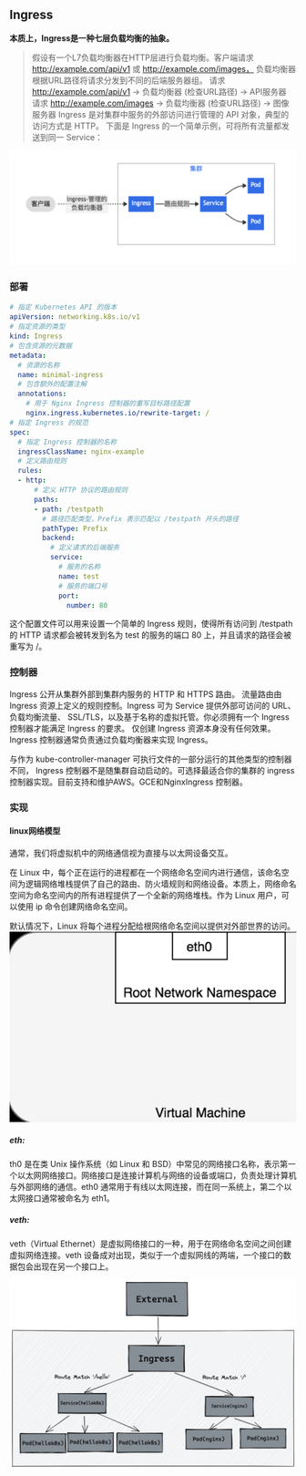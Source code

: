 ## Ingress

**本质上，Ingress是一种七层负载均衡的抽象。**

> 假设有一个L7负载均衡器在HTTP层进行负载均衡。客户端请求 http://example.com/api/v1 或 http://example.com/images， 负载均衡器根据URL路径将请求分发到不同的后端服务器组。
请求 http://example.com/api/v1 -> 负载均衡器 (检查URL路径) -> API服务器
请求 http://example.com/images -> 负载均衡器 (检查URL路径) -> 图像服务器
Ingress 是对集群中服务的外部访问进行管理的 API 对象，典型的访问方式是 HTTP。
下面是 Ingress 的一个简单示例，可将所有流量都发送到同一 Service：

![img.png](../../img/Ingress.png)

### 部署
```yaml
# 指定 Kubernetes API 的版本
apiVersion: networking.k8s.io/v1
# 指定资源的类型
kind: Ingress
# 包含资源的元数据
metadata:
  # 资源的名称
  name: minimal-ingress
  # 包含额外的配置注解
  annotations:
    # 用于 Nginx Ingress 控制器的重写目标路径配置
    nginx.ingress.kubernetes.io/rewrite-target: /
# 指定 Ingress 的规范
spec:
  # 指定 Ingress 控制器的名称
  ingressClassName: nginx-example
  # 定义路由规则
  rules:
  - http:
      # 定义 HTTP 协议的路由规则
      paths:
      - path: /testpath
        # 路径匹配类型，Prefix 表示匹配以 /testpath 开头的路径
        pathType: Prefix
        backend:
          # 定义请求的后端服务
          service:
            # 服务的名称
            name: test
            # 服务的端口号
            port:
              number: 80
```
这个配置文件可以用来设置一个简单的 Ingress 规则，使得所有访问到 /testpath 的 HTTP 请求都会被转发到名为 test 的服务的端口 80 上，并且请求的路径会被重写为 /。

### 控制器
Ingress 公开从集群外部到集群内服务的 HTTP 和 HTTPS 路由。 流量路由由 Ingress 资源上定义的规则控制。Ingress 可为 Service 提供外部可访问的 URL、负载均衡流量、 SSL/TLS，以及基于名称的虚拟托管。你必须拥有一个 Ingress 控制器才能满足 Ingress 的要求。 仅创建 Ingress 资源本身没有任何效果。Ingress 控制器通常负责通过负载均衡器来实现 Ingress。

与作为 kube-controller-manager 可执行文件的一部分运行的其他类型的控制器不同， Ingress 控制器不是随集群自动启动的。可选择最适合你的集群的 ingress 控制器实现。目前支持和维护AWS。GCE和NginxIngress 控制器。

### 实现

#### linux网络模型
通常，我们将虚拟机中的网络通信视为直接与以太网设备交互。

在 Linux 中，每个正在运行的进程都在一个网络命名空间内进行通信，该命名空间为逻辑网络堆栈提供了自己的路由、防火墙规则和网络设备。本质上，网络命名空间为命名空间内的所有进程提供了一个全新的网络堆栈。作为 Linux 用户，可以使用 ip 命令创建网络命名空间。

默认情况下，Linux 将每个进程分配给根网络命名空间以提供对外部世界的访问。
![img.png](../../img/net.png)

##### eth:
th0 是在类 Unix 操作系统（如 Linux 和 BSD）中常见的网络接口名称，表示第一个以太网网络接口。网络接口是连接计算机与网络的设备或端口，负责处理计算机与外部网络的通信。eth0 通常用于有线以太网连接，而在同一系统上，第二个以太网接口通常被命名为 eth1。

##### veth:
veth（Virtual Ethernet）是虚拟网络接口的一种，用于在网络命名空间之间创建虚拟网络连接。veth 设备成对出现，类似于一个虚拟网线的两端，一个接口的数据包会出现在另一个接口上。

![img.png](../../img/net1.png)